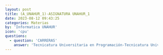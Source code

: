 ```yaml
---
layout: post
title: (A_UNAHUR_1)-ASIGNATURA UNAHUR_1
date: 2023-08-12 09:43:25
categories: Materias
by: 'Informatica UNAHUR'
icon: 'cpu'
questions:
  - question: 'CARRERAS'
    answer: 'Tecnicatura Universitaria en Programación-Tecnicatura Universitaria en Redes y Operaciones-Tecnicatura Universitaria en Programación de Videojuegos-Tecnicatura Universitaria en Inteligencia Artificial-'
---
```

